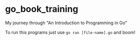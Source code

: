 go_book_training
================

My journey through "An Introduction to Programming in Go"

To run this programs just use `go run [file-name].go` and boom!
